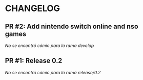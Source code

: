 # CHANGELOG

## PR #2: Add nintendo switch online and nso games
*No se encontró cómic para la rama develop*

## PR #1: Release 0.2
*No se encontró cómic para la rama release/0.2*

